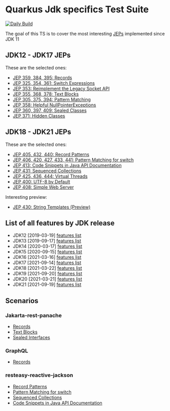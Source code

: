 # Quarkus Jdk specifics Test Suite

[![Daily Build](https://github.com/quarkus-qe/quarkus-jdkspecifics/actions/workflows/daily.yaml/badge.svg)](https://github.com/quarkus-qe/quarkus-jdkspecifics/actions/workflows/daily.yaml)

The goal of this TS is to cover the most interesting [JEPs](http://openjdk.java.net/jeps/1)  implemented since JDK 11

## JDK12 - JDK17 JEPs

These are the selected ones:

* [JEP 359, 384, 395: Records](https://openjdk.java.net/jeps/395)
* [JEP 325, 354, 361: Switch Expressions](https://openjdk.java.net/jeps/361)
* [JEP 353: Reimplement the Legacy Socket API](https://openjdk.java.net/jeps/353)
* [JEP 355, 368, 378: Text Blocks](https://openjdk.java.net/jeps/378)
* [JEP 305, 375, 394: Pattern Matching](https://openjdk.java.net/jeps/394)
* [JEP 358: Helpful NullPointerExceptions](https://openjdk.java.net/jeps/358)
* [JEP 360, 397, 409: Sealed Classes](https://openjdk.java.net/jeps/409)
* [JEP 371: Hidden Classes](https://openjdk.java.net/jeps/371)

## JDK18 - JDK21 JEPs

These are the selected ones:

* [JEP 405, 432, 440: Record Patterns](https://openjdk.java.net/jeps/440)
* [JEP 406, 420, 427, 433, 441: Pattern Matching for switch](https://openjdk.java.net/jeps/441)
* [JEP 413: Code Snippets in Java API Documentation](https://openjdk.java.net/jeps/413)
* [JEP 431: Sequenced Collections](https://openjdk.java.net/jeps/431)
* [JEP 425, 436, 444: Virtual Threads](https://openjdk.java.net/jeps/444)
* [JEP 400: UTF-8 by Default](https://openjdk.java.net/jeps/400)
* [JEP 408: Simple Web Server](https://openjdk.java.net/jeps/408)

Interesting preview:
* [JEP 430: String Templates (Preview)](https://openjdk.java.net/jeps/430)

## List of all features by JDK release

* JDK12 [2019-03-19] [features list](https://openjdk.java.net/projects/jdk/12/)
* JDK13 [2019-09-17] [features list](https://openjdk.java.net/projects/jdk/13/)
* JDK14 [2020-03-17] [features list](https://openjdk.java.net/projects/jdk/14/)
* JDK15 [2020-09-15] [features list](https://openjdk.java.net/projects/jdk/15/)
* JDK16 [2021-03-16] [features list](https://openjdk.java.net/projects/jdk/16/)
* JDK17 [2021-09-14] [features list](https://openjdk.java.net/projects/jdk/17/)
* JDK18 [2021-03-22] [features list](https://openjdk.java.net/projects/jdk/18/)
* JDK19 [2021-09-20] [features list](https://openjdk.java.net/projects/jdk/19/)
* JDK20 [2021-03-21] [features list](https://openjdk.java.net/projects/jdk/20/)
* JDK21 [2021-09-19] [features list](https://openjdk.java.net/projects/jdk/21/)

## Scenarios
### Jakarta-rest-panache
* [Records](https://openjdk.java.net/jeps/395)
* [Text Blocks](https://openjdk.java.net/jeps/378)
* [Sealed Interfaces](https://openjdk.java.net/jeps/409)

### GraphQL
* [Records](https://openjdk.java.net/jeps/395)

### resteasy-reactive-jackson
* [Record Patterns](https://openjdk.java.net/jeps/440)
* [Pattern Matching for switch](https://openjdk.java.net/jeps/441)
* [Sequenced Collections](https://openjdk.java.net/jeps/431)
* [Code Snippets in Java API Documentation](https://openjdk.java.net/jeps/413)
